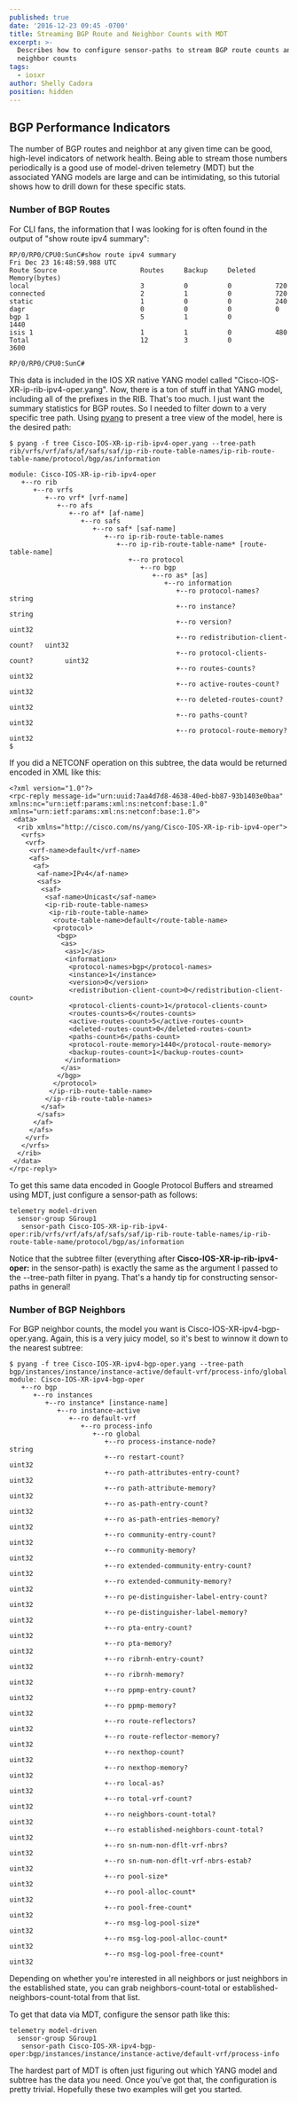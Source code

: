 ```yaml
---
published: true
date: '2016-12-23 09:45 -0700'
title: Streaming BGP Route and Neighbor Counts with MDT
excerpt: >-
  Describes how to configure sensor-paths to stream BGP route counts and
  neighbor counts
tags:
  - iosxr
author: Shelly Cadora
position: hidden
---
```

## BGP Performance Indicators

The number of BGP routes and neighbor at any given time can be good, high-level indicators of network health.  Being able to stream those numbers periodically is a good use of model-driven telemetry (MDT) but the associated YANG models are large and can be intimidating, so this tutorial shows how to drill down for these specific stats. 

### Number of BGP Routes

For CLI fans, the information that I was looking for is often found in the output of "show route ipv4 summary":

```
RP/0/RP0/CPU0:SunC#show route ipv4 summary
Fri Dec 23 16:48:59.988 UTC
Route Source                     Routes     Backup     Deleted     Memory(bytes)
local                            3          0          0           720
connected                        2          1          0           720
static                           1          0          0           240
dagr                             0          0          0           0
bgp 1                            5          1          0           1440
isis 1                           1          1          0           480
Total                            12         3          0           3600

RP/0/RP0/CPU0:SunC#
```
 
This data is included in the IOS XR native YANG model called "Cisco-IOS-XR-ip-rib-ipv4-oper.yang".  Now, there is a ton of stuff in that YANG model, including all of the prefixes in the RIB.  That's too much. I just want the summary statistics for BGP routes.  So I needed to filter down to a very specific tree path.  Using [pyang](https://github.com/mbj4668/pyang) to present a tree view of the model, here is the desired path:

```
$ pyang -f tree Cisco-IOS-XR-ip-rib-ipv4-oper.yang --tree-path rib/vrfs/vrf/afs/af/safs/saf/ip-rib-route-table-names/ip-rib-route-table-name/protocol/bgp/as/information

module: Cisco-IOS-XR-ip-rib-ipv4-oper
   +--ro rib
      +--ro vrfs
         +--ro vrf* [vrf-name]
            +--ro afs
               +--ro af* [af-name]
                  +--ro safs
                     +--ro saf* [saf-name]
                        +--ro ip-rib-route-table-names
                           +--ro ip-rib-route-table-name* [route-table-name]
                              +--ro protocol
                                 +--ro bgp
                                    +--ro as* [as]
                                       +--ro information
                                          +--ro protocol-names?                string
                                          +--ro instance?                      string
                                          +--ro version?                       uint32
                                          +--ro redistribution-client-count?   uint32
                                          +--ro protocol-clients-count?        uint32
                                          +--ro routes-counts?                 uint32
                                          +--ro active-routes-count?           uint32
                                          +--ro deleted-routes-count?          uint32
                                          +--ro paths-count?                   uint32
                                          +--ro protocol-route-memory?         uint32
$
```

If you did a NETCONF <get> operation on this subtree, the data would be returned encoded in XML like this:

```
<?xml version="1.0"?>
<rpc-reply message-id="urn:uuid:7aa4d7d8-4638-40ed-bb87-93b1403e0baa" xmlns:nc="urn:ietf:params:xml:ns:netconf:base:1.0" xmlns="urn:ietf:params:xml:ns:netconf:base:1.0">
 <data>
  <rib xmlns="http://cisco.com/ns/yang/Cisco-IOS-XR-ip-rib-ipv4-oper">
   <vrfs>
    <vrf>
     <vrf-name>default</vrf-name>
     <afs>
      <af>
       <af-name>IPv4</af-name>
       <safs>
        <saf>
         <saf-name>Unicast</saf-name>
         <ip-rib-route-table-names>
          <ip-rib-route-table-name>
           <route-table-name>default</route-table-name>
           <protocol>
            <bgp>
             <as>
              <as>1</as>
              <information>
               <protocol-names>bgp</protocol-names>
               <instance>1</instance>
               <version>0</version>
               <redistribution-client-count>0</redistribution-client-count>
               <protocol-clients-count>1</protocol-clients-count>
               <routes-counts>6</routes-counts>
               <active-routes-count>5</active-routes-count>
               <deleted-routes-count>0</deleted-routes-count>
               <paths-count>6</paths-count>
               <protocol-route-memory>1440</protocol-route-memory>
               <backup-routes-count>1</backup-routes-count>
              </information>
             </as>
            </bgp>
           </protocol>
          </ip-rib-route-table-name>
         </ip-rib-route-table-names>
        </saf>
       </safs>
      </af>
     </afs>
    </vrf>
   </vrfs>
  </rib>
 </data>
</rpc-reply>
```

To get this same data encoded in Google Protocol Buffers and streamed using MDT, just configure a sensor-path as follows:

```
telemetry model-driven
  sensor-group SGroup1
   sensor-path Cisco-IOS-XR-ip-rib-ipv4-oper:rib/vrfs/vrf/afs/af/safs/saf/ip-rib-route-table-names/ip-rib-route-table-name/protocol/bgp/as/information
```

Notice that the subtree filter (everything after **Cisco-IOS-XR-ip-rib-ipv4-oper:** in the sensor-path) is exactly the same as the argument I passed to the --tree-path filter in pyang.  That's a handy tip for constructing sensor-paths in general!

### Number of BGP Neighbors

For BGP neighbor counts, the model you want is Cisco-IOS-XR-ipv4-bgp-oper.yang.  Again, this is a very juicy model, so it's best to winnow it down to the nearest subtree:

```
$ pyang -f tree Cisco-IOS-XR-ipv4-bgp-oper.yang --tree-path bgp/instances/instance/instance-active/default-vrf/process-info/global
module: Cisco-IOS-XR-ipv4-bgp-oper
   +--ro bgp
      +--ro instances
         +--ro instance* [instance-name]
            +--ro instance-active
               +--ro default-vrf
                  +--ro process-info
                     +--ro global
                        +--ro process-instance-node?                string
                        +--ro restart-count?                        uint32
                        +--ro path-attributes-entry-count?          uint32
                        +--ro path-attribute-memory?                uint32
                        +--ro as-path-entry-count?                  uint32
                        +--ro as-path-entries-memory?               uint32
                        +--ro community-entry-count?                uint32
                        +--ro community-memory?                     uint32
                        +--ro extended-community-entry-count?       uint32
                        +--ro extended-community-memory?            uint32
                        +--ro pe-distinguisher-label-entry-count?   uint32
                        +--ro pe-distinguisher-label-memory?        uint32
                        +--ro pta-entry-count?                      uint32
                        +--ro pta-memory?                           uint32
                        +--ro ribrnh-entry-count?                   uint32
                        +--ro ribrnh-memory?                        uint32
                        +--ro ppmp-entry-count?                     uint32
                        +--ro ppmp-memory?                          uint32
                        +--ro route-reflectors?                     uint32
                        +--ro route-reflector-memory?               uint32
                        +--ro nexthop-count?                        uint32
                        +--ro nexthop-memory?                       uint32
                        +--ro local-as?                             uint32
                        +--ro total-vrf-count?                      uint32
                        +--ro neighbors-count-total?                uint32
                        +--ro established-neighbors-count-total?    uint32
                        +--ro sn-num-non-dflt-vrf-nbrs?             uint32
                        +--ro sn-num-non-dflt-vrf-nbrs-estab?       uint32
                        +--ro pool-size*                            uint32
                        +--ro pool-alloc-count*                     uint32
                        +--ro pool-free-count*                      uint32
                        +--ro msg-log-pool-size*                    uint32
                        +--ro msg-log-pool-alloc-count*             uint32
                        +--ro msg-log-pool-free-count*              uint32

```

Depending on whether you're interested in all neighbors or just neighbors in the established state, you can grab neighbors-count-total or established-neighbors-count-total from that list.

To get that data via MDT,  configure the sensor path like this:

```
telemetry model-driven
  sensor-group SGroup1
   sensor-path Cisco-IOS-XR-ipv4-bgp-oper:bgp/instances/instance/instance-active/default-vrf/process-info
```

The hardest part of MDT is often just figuring out which YANG model and subtree has the data you need.  Once you've got that, the configuration is pretty trivial.  Hopefully these two examples will get you started.